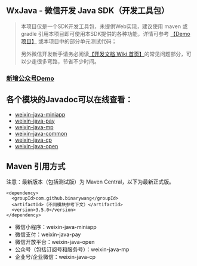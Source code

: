 ## WxJava - 微信开发 Java SDK（开发工具包） 

> 本项目仅是一个SDK开发工具包，未提供Web实现，建议使用 maven 或 gradle 引用本项目即可使用本SDK提供的各种功能，详情可参考 [【Demo项目】][1] 或本项目中的部分单元测试代码；
>
>另外微信开发新手请务必阅读[【开发文档 Wiki 首页】][2]的常见问题部分，可以少走很多弯路，节省不少时间。

### [新增公众号Demo][0]

各个模块的Javadoc可以在线查看：
---
* [weixin-java-miniapp][3]
* [weixin-java-pay][4]
* [weixin-java-mp][5]
* [weixin-java-common][6]
* [weixin-java-cp][7]
* [weixin-java-open][8]

Maven 引用方式
---

注意：最新版本（包括测试版）为 Maven Central，以下为最新正式版。

```
<dependency>
  <groupId>com.github.binarywang</groupId>
  <artifactId>（不同模块参考下文）</artifactId>
  <version>3.5.0</version>
</dependency>
```
* 微信小程序：weixin-java-miniapp
* 微信支付：weixin-java-pay
* 微信开放平台：weixin-java-open
* 公众号（包括订阅号和服务号）：weixin-java-mp
* 企业号/企业微信：weixin-java-cp

[1]:demo.md
[2]:https://github.com/Wechat-Group/WxJava/wiki
[3]:http://binary.ac.cn/weixin-java-miniapp-javadoc/
[4]:http://binary.ac.cn/weixin-java-pay-javadoc/
[5]:http://binary.ac.cn/weixin-java-mp-javadoc/
[6]:http://binary.ac.cn/weixin-java-common-javadoc/
[7]:http://binary.ac.cn/weixin-java-cp-javadoc/
[8]:http://binary.ac.cn/weixin-java-open-javadoc/
[0]:https://github.com/yueyue10/WxJava/tree/master/weixin-java-mp-demo-springboot
